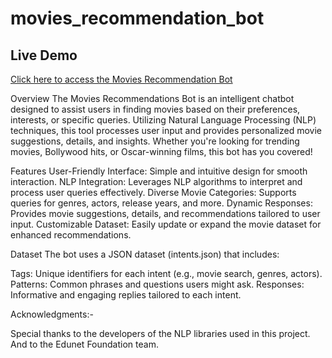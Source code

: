 # movies_recommendation_bot
## Live Demo
[Click here to access the Movies Recommendation Bot](https://moviesrecommendationchatbot.streamlit.app/)


Overview
The Movies Recommendations Bot is an intelligent chatbot designed to assist users in finding movies based on their preferences, interests, or specific queries. Utilizing Natural Language Processing (NLP) techniques, this tool processes user input and provides personalized movie suggestions, details, and insights. Whether you're looking for trending movies, Bollywood hits, or Oscar-winning films, this bot has you covered!

Features
User-Friendly Interface: Simple and intuitive design for smooth interaction.
NLP Integration: Leverages NLP algorithms to interpret and process user queries effectively.
Diverse Movie Categories: Supports queries for genres, actors, release years, and more.
Dynamic Responses: Provides movie suggestions, details, and recommendations tailored to user input.
Customizable Dataset: Easily update or expand the movie dataset for enhanced recommendations.

Dataset
The bot uses a JSON dataset (intents.json) that includes:

Tags: Unique identifiers for each intent (e.g., movie search, genres, actors).
Patterns: Common phrases and questions users might ask.
Responses: Informative and engaging replies tailored to each intent.

Acknowledgments:-

Special thanks to the developers of the NLP libraries used in this project.
And to the Edunet Foundation team.
